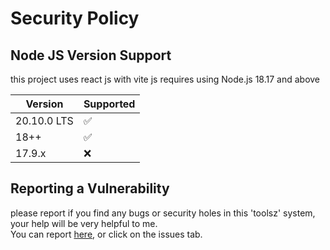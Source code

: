 # Security Policy

## Node JS Version Support

this project uses react js with vite js requires using Node.js 18.17 and above

| Version     | Supported          |
| ----------- | ------------------ |
| 20.10.0 LTS | :white_check_mark: |
| 18++        | :white_check_mark: |
| 17.9.x      | :x:                |

## Reporting a Vulnerability

please report if you find any bugs or security holes in this 'toolsz' system,
your help will be very helpful to me.<br> You can report
[here](https://github.com/fajriyan/al-quran/issues/new), or click on the issues
tab.
